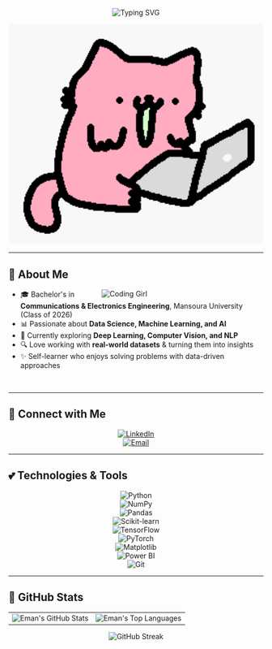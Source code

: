 <!-- Header Typing SVG -->
<p align="center">
  <img src="https://readme-typing-svg.herokuapp.com?font=Comic+Sans+MS&size=32&duration=3000&pause=1000&color=251605&center=true&vCenter=true&width=650&lines=Hey+there%2C+I'm+Eman+Sameh!+🌸;Data+Science+Enthusiast+📊;Machine+Learning+Explorer+🤖;AI+Dreamer+✨;Always+Learning+📚" alt="Typing SVG" />
</p>

<!-- Cute GIF -->
<p align="center">
  <img src="https://raw.githubusercontent.com/eman-sameh/eman-sameh/main/Cat-Wow-GIF-by-sillynub.gif" alt="Girly Cat GIF" width="800"/>
</p>

---

## 🌷 About Me  

<img align="right" alt="Coding Girl" width="320" src="https://media.giphy.com/media/coxQHKASG60HrHtvkt/giphy.gif"/>

- 🎓 Bachelor's in **Communications & Electronics Engineering**, Mansoura University (Class of 2026)  
- 📊 Passionate about **Data Science, Machine Learning, and AI**  
- 🌱 Currently exploring **Deep Learning, Computer Vision, and NLP**  
- 🔍 Love working with **real-world datasets** & turning them into insights  
- ✨ Self-learner who enjoys solving problems with data-driven approaches  

<br clear="both"/>

---

## 🌸 Connect with Me  

<div align="center">

[![LinkedIn](https://img.shields.io/badge/LinkedIn-FFB6C1?style=for-the-badge&logo=linkedin&logoColor=251605&labelColor=FFB6C1&logoWidth=30&logoHeight=30&rounded=true)](https://www.linkedin.com/in/eman-sameh/)  
[![Email](https://img.shields.io/badge/Email-FFB6C1?style=for-the-badge&logo=gmail&logoColor=251605&labelColor=FFB6C1&logoWidth=30&logoHeight=30&rounded=true)](mailto:emansameh24@gmail.com)

</div>

---

## 💕 Technologies & Tools  

<div align="center">

![Python](https://img.shields.io/badge/-Python-FFB6C1?style=for-the-badge&logo=python&logoColor=251605&labelColor=FFB6C1&rounded=true)  
![NumPy](https://img.shields.io/badge/-NumPy-FFB6C1?style=for-the-badge&logo=numpy&logoColor=251605&labelColor=FFB6C1&rounded=true)  
![Pandas](https://img.shields.io/badge/-Pandas-FFB6C1?style=for-the-badge&logo=pandas&logoColor=251605&labelColor=FFB6C1&rounded=true)  
![Scikit-learn](https://img.shields.io/badge/-ScikitLearn-FFB6C1?style=for-the-badge&logo=scikitlearn&logoColor=251605&labelColor=FFB6C1&rounded=true)  
![TensorFlow](https://img.shields.io/badge/-TensorFlow-FFB6C1?style=for-the-badge&logo=tensorflow&logoColor=251605&labelColor=FFB6C1&rounded=true)  
![PyTorch](https://img.shields.io/badge/-PyTorch-FFB6C1?style=for-the-badge&logo=pytorch&logoColor=251605&labelColor=FFB6C1&rounded=true)  
![Matplotlib](https://img.shields.io/badge/-Matplotlib-FFB6C1?style=for-the-badge&logo=plotly&logoColor=251605&labelColor=FFB6C1&rounded=true)  
![Power BI](https://img.shields.io/badge/-Power%20BI-FFB6C1?style=for-the-badge&logo=powerbi&logoColor=251605&labelColor=FFB6C1&rounded=true)  
![Git](https://img.shields.io/badge/-Git-FFB6C1?style=for-the-badge&logo=git&logoColor=251605&labelColor=FFB6C1&rounded=true)  

</div>

---

## 🎀 GitHub Stats  

<div align="center">
  <table>
    <tr>
      <td>
        <img src="https://github-readme-stats.vercel.app/api?username=eman-sameh&show_icons=true&title_color=FFFFFF&icon_color=FFB6C1&text_color=FFFFFF&bg_color=251605&border_color=FFB6C1&include_all_commits=true&count_private=true" alt="Eman's GitHub Stats" />
      </td>
      <td>
        <img src="https://github-readme-stats.vercel.app/api/top-langs/?username=eman-sameh&layout=compact&title_color=FFFFFF&text_color=FFFFFF&bg_color=251605&border_color=FFB6C1&langs_count=8" alt="Eman's Top Languages" />
      </td>
    </tr>
  </table>
</div>

<div align="center">
  <img src="https://streak-stats.demolab.com/?user=eman-sameh&background=251605&ring=FFB6C1&fire=FFB6C1&currStreakNum=FFFFFF&sideNums=FFFFFF&currStreakLabel=FFB6C1&sideLabels=FFB6C1&dates=FFB6C1&border=FFB6C1" alt="GitHub Streak"/>
</div>
